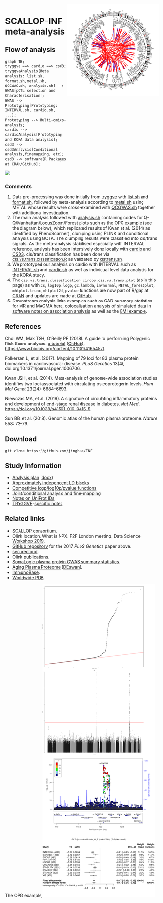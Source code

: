<img src="doc/INF1.circlize.png" width="300" height="300" align="right">

# SCALLOP-INF meta-analysis

## Flow of analysis

```mermaid
graph TB;
tryggve ==> cardio ==> csd3;
tryggveAnalysis[Meta analysis: list.sh, format.sh,metal.sh, QCGWAS.sh, analysis.sh] --> GWAS[pQTL selection and Characterisation];
GWAS --> Prototyping[Prototyping: INTERVAL.sh, cardio.sh, ...];
Prototyping --> Multi-omics-analysis;
cardio --> cardioAnalysis[Prototyping and KORA data analysis];
csd3 --> csd3Analysis[Conditional analysis,finemapping, etc];
csd3 --> software[R Packages at CRAN/GitHub]; 
```

![](https://tinyurl.com/y6g4t8fm)

### Comments

1. Data pre-processing was done initially from [tryggve](tryggve) with [list.sh](tryggve/list.sh) and [format.sh](tryggve/format.sh), followed by meta-analysis according to [metal.sh](tryggve/metal.sh) using METAL whose results were cross-examined with [QCGWAS.sh](tryggve/QCGWAS.sh) together with additional investigation.
2. The main analysis followed with [analysis.sh](tryggve/analysis.sh) containing codes for Q-Q/Manhattan/LocusZoom/Forest plots such as the OPG example (see the diagram below), which replicated results of Kwan et al. (2014) as identified by PhenoScanner), clumping using PLINK and conditional analysis using GCTA. The clumping results were classified into cis/trans signals. As the meta-analysis stabilised especially with INTERVAL reference, analysis has been intensively done locally with [cardio](cardio) and [CSD3](csd3). cis/trans classification has been done via [cis.vs.trans.classification.R](cardio/cis.vs.trans.classification.R) as validated by [cistrans.sh](cardio/cistrans.sh).
3. We prototyped our analysis on cardio with INTERVAL such as [INTERVAL.sh](tryggve/INTERVAL.sh) and [cardio.sh](cardio/cardio.sh) as well as individual level data analysis for the KORA study.
4. The `cis.vs.trans.classification`, `circos.cis.vs.trans.plot` (as in this page) as with `cs`, `log10p`, `logp`, `gc.lambda`, `invnormal`, `METAL_forestplot`, `mhtplot.trunc`, `mhtplot2d`, `pvalue` functions are now part of R/gap at [CRAN](https://CRAN.R-project.org/package=gap) and updates are made at [GitHub](https://github.com/jinghuazhao/R/).
5. Downstream analysis links examples such as CAD summary statistics for MR and MAGMA [here](https://jinghuazhao.github.io/Omics-analysis/CAD/), colocalisation analysis of simulated data in [software notes on association analysis](https://jinghuazhao.github.io/software-notes/AA.html) as well as the [BMI example](https://jinghuazhao.github.io/Omics-analysis/BMI/).

## References

Choi WM, Mak TSH, O’Reilly PF (2018). A guide to performing Polygenic Risk Score analyses. [a tutorial](https://choishingwan.github.io/PRS-Tutorial/) ([GitHub](https://github.com/choishingwan/PRSice)),
https://www.biorxiv.org/content/10.1101/416545v1.

Folkersen L, et al. (2017). Mapping of 79 loci for 83 plasma protein biomarkers in cardiovascular disease. *PLoS Genetics* 13(4), doi.org/10.1371/journal.pgen.1006706.

Kwan JSH, et al. (2014). Meta-analysis of genome-wide association studies identiﬁes two loci associated with circulating osteoprotegerin levels. *Hum Mol Genet* 23(24): 6684–6693.

Niewczas MA, et al. (2019). A signature of circulating inflammatory proteins and development of end-stage renal disease in diabetes. *Nat Med*. https://doi.org/10.1038/s41591-019-0415-5

Sun BB, et al. (2018). Genomic atlas of the human plasma proteome. *Nature* 558: 73–79.

## Download

```{bash}
git clone https://github.com/jinghua/INF
```

## Study Information

* [Analysis plan](doc/SCALLOP_INF1_analysis_plan.md) ([docx](doc/SCALLOP_INF1_analysis_plan.docx))
* [Approximately independent LD blocks](doc/aild.md)
* [Competitive logp/log10p/pvalue functions](doc/logplog10ppvalue.md)
* [Joint/conditional analysis and fine-mapping](rsid/README.md)
* [Notes on UniProt IDs](doc/uniprot.md)
* [TRYGGVE](https://neic.no/tryggve/)-[specific notes](tryggve/tryggve.md)

## Related links

* [SCALLOP consortium](http://www.scallop-consortium.com/).
* [Olink location](https://www.olink.com/scallop/), [What is NPX](https://www.olink.com/question/what-is-npx/), [F2F London meeting](https://www.olink.com/scallop-f2f-2019/), [Data Science Workshop 2019](https://www.olink.com/data-science-workshop-2019/).
* [GitHub repository](https://github.com/lassefolkersen/scallop) for the 2017 *PLoS Genetics* paper above.
* [securecloud](https://secureremote.dtu.dk/vpn/index.html).
* [Olink publications](https://www.olink.com/data-you-can-trust/publications/).
* [SomaLogic plasma protein GWAS summary statistics](http://www.phpc.cam.ac.uk/ceu/proteins).
* [Aging Plasma Proteome](https://twc-stanford.shinyapps.io/aging_plasma_proteome/) ([DEswan](https://github.com/lehallib/DEswan)).
* [ImmunoBase](https://genetics.opentargets.org/immunobase).
* [Worldwide PDB](http://www.wwpdb.org/)

The OPG example,<img src="doc/OPG-qmlf.png">
